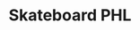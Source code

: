 ---
pid: PT48
title: Skateboard PHL
location_transcription: Love Park
zipcode: '19125'
outside_phl: 
neighborhood: Fishtown,Kensington
age: '25'
age_range: 20-29
instagram: 
image_file_name: PT_48.jpg
proposal_transcription: I would like to see something to honor skateboarding since
  they removed LOVE park and are trying to turn the other park into an urban farm.
topic: Sports
topic_summary: '0'
type: Interactive,Park
keywords_other: Skate, Skateboarding, Sub-cultures
credit: Scott T
image_labels: 
twitter: 
facebook: 
permalink: "/monuments/pt48/"
layout: item-page
---